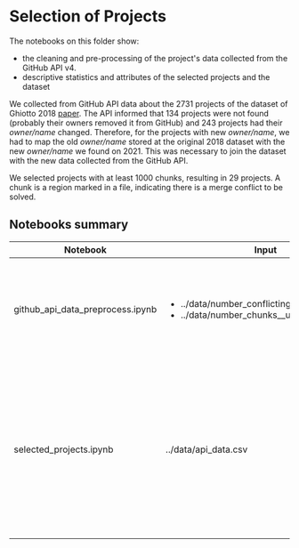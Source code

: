# Selection of Projects

The notebooks on this folder show:

- the cleaning and pre-processing of the project's data collected from the GitHub API v4.
- descriptive statistics and attributes of the selected projects and the dataset

We collected from GitHub API data about the 2731 projects of the dataset of Ghiotto 2018 [paper](https://ieeexplore.ieee.org/abstract/document/8468085).
The API informed that 134 projects were not found (probably their owners removed it from GitHub) and 243 projects had their *owner/name* changed.
Therefore, for the projects with new *owner/name*, we had to map the old *owner/name* stored at the original 2018 dataset with the new *owner/name* we found on 2021. This was necessary to join the dataset with the new data collected from the GitHub API.

We selected projects with at least 1000 chunks, resulting in 29 projects.
A chunk is a region marked in a file, indicating there is a merge conflict to be solved.

## Notebooks summary

<table>
  <thead>
    <tr>
      <th>Notebook</th>
      <th>Input</th>
      <th>Output</th>
      <th>Description</th>
    </tr>
  </thead>
  <tbody>
    <tr>
      <td>github_api_data_preprocess.ipynb</td>
      <td> 
        <ul>
          <li>../data/number_conflicting_chunks.csv</li>
          <li>../data/number_chunks__updated_repos.csv</li>
        </ul>
      </td>
      <td>../data/api_data.csv</td>
      <td>Pre-processing of GitHub API data and joining it with with #chunks data from database</td>
    </tr>
    <tr>
      <td>selected_projects.ipynb</td>
      <td>../data/api_data.csv</td>
      <td> 
        <ul>
          <li>Descriptive statistics of the selected projects and the dataset</li>
          <li>Histograms of the selected projects and the dataset</li>
          <li>Scatterplot matrix of the selected projects and the dataset</li>
        </ul>
      </td>
      <td>Descriptive statistics, histograms and scatterplots of both the selected projects and the dataset</td>
    </tr>
  </tbody>
</table>
